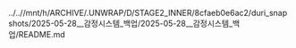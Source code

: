 ../..//mnt/h/ARCHIVE/.UNWRAP/D/STAGE2_INNER/8cfaeb0e6ac2/duri_snapshots/2025-05-28__감정시스템_백업/2025-05-28__감정시스템_백업/README.md
